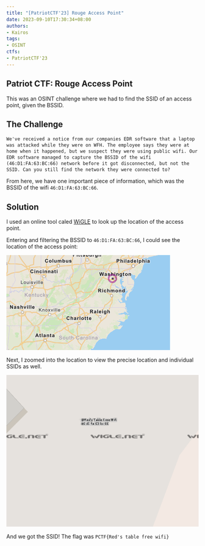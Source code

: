 ```yaml
---
title: "[PatriotCTF'23] Rouge Access Point"
date: 2023-09-10T17:30:34+08:00
authors:
- Kairos
tags:
- OSINT
ctfs:
- PatriotCTF'23
---
```


## Patriot CTF: Rouge Access Point

This was an OSINT challenge where we had to find the SSID of an access point, given the BSSID.

## The Challenge

```
We've received a notice from our companies EDR software that a laptop was attacked while they were on WFH. The employee says they were at home when it happened, but we suspect they were using public wifi. Our EDR software managed to capture the BSSID of the wifi (46:D1:FA:63:BC:66) network before it got disconnected, but not the SSID. Can you still find the network they were connected to?
```

From here, we have one important piece of information, which was the BSSID of the wifi `46:D1:FA:63:BC:66`.

## Solution

I used an online tool caled [WiGLE](https://wigle.net/) to look up the location of the access point.

Entering and filtering the BSSID to `46:D1:FA:63:BC:66`, I could see the location of the access point:

![location](location.png)

Next, I zoomed into the location to view the precise location and individual SSIDs as well. 

![ssid](SSID.png)

And we got the SSID! The flag was `PCTF{Red's table free wifi}`